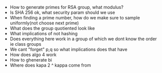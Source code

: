 - How to generate primes for RSA group, what modulus?
- Is SHA 256 ok, what security param should we use
- When finding a prime number, how do we make sure to sample uniformly(not choose next prime)
- What does the group quotiented look like
- What implications of not hashing 
- Does everything here work in a group of which we dont know the order ie class groups
- We cant "forget" p,q so what implications does that have
- How does algo 4 work
- How to ghenerate bi
- Where does kapa 2 ^ kappa come from 
